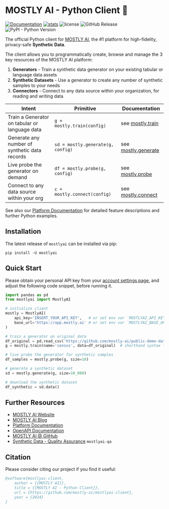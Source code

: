 # MOSTLY AI - Python Client 🚀

[![Documentation](https://img.shields.io/badge/docs-latest-green)](https://mostly-ai.github.io/mostlyai-client/) [![stats](https://pepy.tech/badge/mostlyai)](https://pypi.org/project/mostlyai/) ![license](https://img.shields.io/github/license/mostly-ai/mostlyai-client) ![GitHub Release](https://img.shields.io/github/v/release/mostly-ai/mostlyai-client) ![PyPI - Python Version](https://img.shields.io/pypi/pyversions/mostlyai)

The official Python client for [MOSTLY AI](https://app.mostly.ai/), the #1 platform for high-fidelity, privacy-safe **Synthetic Data**. 

The client allows you to programmatically create, browse and manage the 3 key resources of the MOSTLY AI platform: 

1. **Generators** - Train a synthetic data generator on your existing tabular or language data assets
2. **Synthetic Datasets** - Use a generator to create any number of synthetic samples to your needs
3. **Connectors** - Connect to any data source within your organization, for reading and writing data


| Intent                                        | Primitive                         | Documentation                                                                                                        |
|-----------------------------------------------|-----------------------------------|----------------------------------------------------------------------------------------------------------------------|
| Train a Generator on tabular or language data | `g = mostly.train(config)`        | see [mostly.train](https://mostly-ai.github.io/mostlyai-client/api_client/#mostlyai.client.api.MostlyAI.train)       |
| Generate any number of synthetic data records | `sd = mostly.generate(g, config)` | see [mostly.generate](https://mostly-ai.github.io/mostlyai-client/api_client/#mostlyai.client.api.MostlyAI.generate) |
| Live probe the generator on demand            | `df = mostly.probe(g, config)`    | see [mostly.probe](https://mostly-ai.github.io/mostlyai-client/api_client/#mostlyai.client.api.MostlyAI.probe)       |
| Connect to any data source within your org    | `c = mostly.connect(config)`      | see [mostly.connect](https://mostly-ai.github.io/mostlyai-client/api_client/#mostlyai.client.api.MostlyAI.connect)   |

See also our [Platform Documentation](https://mostly.ai/docs) for detailed feature descriptions and further Python examples.

## Installation

The latest release of `mostlyai` can be installed via pip:

```shell
pip install -U mostlyai
```

## Quick Start

Please obtain your personal API key from your [account settings page](https://app.mostly.ai/settings/api-keys), and adjust the following code snippet, before running it.

```python
import pandas as pd
from mostlyai import MostlyAI

# initialize client
mostly = MostlyAI(
    api_key='INSERT_YOUR_API_KEY',   # or set env var `MOSTLYAI_API_KEY` 
    base_url='https://app.mostly.ai' # or set env var `MOSTLYAI_BASE_URL`
)

# train a generator on original data
df_original = pd.read_csv('https://github.com/mostly-ai/public-demo-data/raw/dev/census/census.csv.gz')
g = mostly.train(name='census', data=df_original)  # shorthand syntax for 1-table config

# live probe the generator for synthetic samples
df_samples = mostly.probe(g, size=10)

# generate a synthetic dataset
sd = mostly.generate(g, size=10_000)

# download the synthetic dataset
df_synthetic = sd.data()
```

## Further Resources

* [MOSTLY AI Website](https://mostly.ai/)
* [MOSTLY AI Blog](https://mostly.ai/blog) 
* [Platform Documentation](https://mostly.ai/docs)
* [OpenAPI Documentation](https://api-docs.mostly.ai/)
* [MOSTLY AI @ GitHub](https://github.com/mostly-ai/)
* [Synthetic Data - Quality Assurance](https://github.com/mostly-ai/mostlyai-qa/) `mostlyai-qa`

## Citation

Please consider citing our project if you find it useful:

```bibtex
@software{mostlyai-client,
    author = {{MOSTLY AI}},
    title = {{MOSTLY AI - Python Client}},
    url = {https://github.com/mostly-ai/mostlyai-client},
    year = {2024}
}
```
